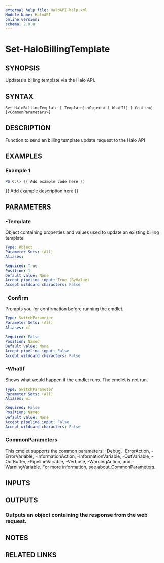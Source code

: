 ```yaml
---
external help file: HaloAPI-help.xml
Module Name: HaloAPI
online version:
schema: 2.0.0
---
```


# Set-HaloBillingTemplate

## SYNOPSIS
Updates a billing template via the Halo API.

## SYNTAX

```
Set-HaloBillingTemplate [-Template] <Object> [-WhatIf] [-Confirm] [<CommonParameters>]
```

## DESCRIPTION
Function to send an billing template update request to the Halo API

## EXAMPLES

### Example 1
```powershell
PS C:\> {{ Add example code here }}
```

{{ Add example description here }}

## PARAMETERS

### -Template
Object containing properties and values used to update an existing billing template.

```yaml
Type: Object
Parameter Sets: (All)
Aliases:

Required: True
Position: 1
Default value: None
Accept pipeline input: True (ByValue)
Accept wildcard characters: False
```

### -Confirm
Prompts you for confirmation before running the cmdlet.

```yaml
Type: SwitchParameter
Parameter Sets: (All)
Aliases: cf

Required: False
Position: Named
Default value: None
Accept pipeline input: False
Accept wildcard characters: False
```

### -WhatIf
Shows what would happen if the cmdlet runs.
The cmdlet is not run.

```yaml
Type: SwitchParameter
Parameter Sets: (All)
Aliases: wi

Required: False
Position: Named
Default value: None
Accept pipeline input: False
Accept wildcard characters: False
```

### CommonParameters
This cmdlet supports the common parameters: -Debug, -ErrorAction, -ErrorVariable, -InformationAction, -InformationVariable, -OutVariable, -OutBuffer, -PipelineVariable, -Verbose, -WarningAction, and -WarningVariable. For more information, see [about_CommonParameters](http://go.microsoft.com/fwlink/?LinkID=113216).

## INPUTS

## OUTPUTS

### Outputs an object containing the response from the web request.
## NOTES

## RELATED LINKS
